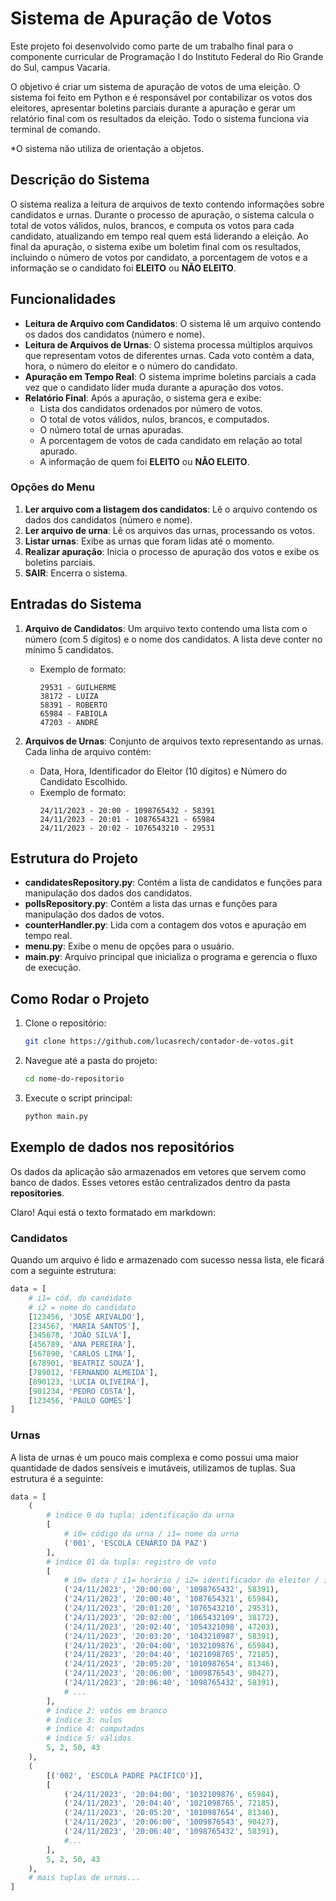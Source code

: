 # Sistema de Apuração de Votos

Este projeto foi desenvolvido como parte de um trabalho final para o componente curricular de Programação I do Instituto Federal do Rio Grande do Sul, campus Vacaria. 

O objetivo é criar um sistema de apuração de votos de uma eleição. O sistema foi feito em Python e é responsável por contabilizar os votos dos eleitores, apresentar boletins parciais durante a apuração e gerar um relatório final com os resultados da eleição. Todo o sistema funciona via terminal de comando.

*O sistema não utiliza de orientação a objetos.


## Descrição do Sistema

O sistema realiza a leitura de arquivos de texto contendo informações sobre candidatos e urnas. Durante o processo de apuração, o sistema calcula o total de votos válidos, nulos, brancos, e computa os votos para cada candidato, atualizando em tempo real quem está liderando a eleição. Ao final da apuração, o sistema exibe um boletim final com os resultados, incluindo o número de votos por candidato, a porcentagem de votos e a informação se o candidato foi **ELEITO** ou **NÃO ELEITO**.



## Funcionalidades

- **Leitura de Arquivo com Candidatos**: O sistema lê um arquivo contendo os dados dos candidatos (número e nome).
- **Leitura de Arquivos de Urnas**: O sistema processa múltiplos arquivos que representam votos de diferentes urnas. Cada voto contém a data, hora, o número do eleitor e o número do candidato.
- **Apuração em Tempo Real**: O sistema imprime boletins parciais a cada vez que o candidato líder muda durante a apuração dos votos.
- **Relatório Final**: Após a apuração, o sistema gera e exibe:
  - Lista dos candidatos ordenados por número de votos.
  - O total de votos válidos, nulos, brancos, e computados.
  - O número total de urnas apuradas.
  - A porcentagem de votos de cada candidato em relação ao total apurado.
  - A informação de quem foi **ELEITO** ou **NÃO ELEITO**.

### Opções do Menu

1. **Ler arquivo com a listagem dos candidatos**: Lê o arquivo contendo os dados dos candidatos (número e nome).
2. **Ler arquivo de urna**: Lê os arquivos das urnas, processando os votos.
3. **Listar urnas**: Exibe as urnas que foram lidas até o momento.
4. **Realizar apuração**: Inicia o processo de apuração dos votos e exibe os boletins parciais.
9. **SAIR**: Encerra o sistema.

## Entradas do Sistema

1. **Arquivo de Candidatos**: Um arquivo texto contendo uma lista com o número (com 5 dígitos) e o nome dos candidatos. A lista deve conter no mínimo 5 candidatos.
   - Exemplo de formato:
     ```
     29531 - GUILHERME
     38172 - LUIZA
     58391 - ROBERTO
     65984 - FABIOLA
     47203 - ANDRÉ
     ```

2. **Arquivos de Urnas**: Conjunto de arquivos texto representando as urnas. Cada linha de arquivo contém:
   - Data, Hora, Identificador do Eleitor (10 dígitos) e Número do Candidato Escolhido.
   - Exemplo de formato:
     ```
     24/11/2023 - 20:00 - 1098765432 - 58391
     24/11/2023 - 20:01 - 1087654321 - 65984
     24/11/2023 - 20:02 - 1076543210 - 29531
     ```

## Estrutura do Projeto

- **candidatesRepository.py**: Contém a lista de candidatos e funções para manipulação dos dados dos candidatos.
- **pollsRepository.py**: Contém a lista das urnas e funções para manipulação dos dados de votos.
- **counterHandler.py**: Lida com a contagem dos votos e apuração em tempo real.
- **menu.py**: Exibe o menu de opções para o usuário.
- **main.py**: Arquivo principal que inicializa o programa e gerencia o fluxo de execução.

## Como Rodar o Projeto

1. Clone o repositório:
   ```bash
   git clone https://github.com/lucasrech/contador-de-votos.git

2. Navegue até a pasta do projeto:
    ```bash
    cd nome-do-repositorio

3. Execute o script principal:
    ```bash
    python main.py

## Exemplo de dados nos repositórios
Os dados da aplicação são armazenados em vetores que servem como banco de dados. Esses vetores estão centralizados dentro da pasta **repositories**.

Claro! Aqui está o texto formatado em markdown:

### Candidatos
Quando um arquivo é lido e armazenado com sucesso nessa lista, ele ficará com a seguinte estrutura:

```python
data = [
    # i1= cód. do candidato
    # i2 = nome do candidato
    [123456, 'JOSÉ ARIVALDO'],
    [234567, 'MARIA SANTOS'],
    [345678, 'JOÃO SILVA'],
    [456789, 'ANA PEREIRA'],
    [567890, 'CARLOS LIMA'],
    [678901, 'BEATRIZ SOUZA'],
    [789012, 'FERNANDO ALMEIDA'],
    [890123, 'LUCIA OLIVEIRA'],
    [901234, 'PEDRO COSTA'],
    [123456, 'PAULO GOMES']
]
```


### Urnas
A lista de urnas é um pouco mais complexa e como possui uma maior quantidade de dados sensíveis e imutáveis, utilizamos de tuplas. Sua estrutura é a seguinte:

```python
data = [
    (
        # índice 0 da tupla: identificação da urna
        [
            # i0= código da urna / i1= nome da urna
            ('001', 'ESCOLA CENÁRIO DA PAZ')
        ],
        # índice 01 da tupla: registro de voto
        [
            # i0= data / i1= horário / i2= identificador do eleitor / i3= cód. do candidato (pode ser nulo ou em branco)
            ('24/11/2023', '20:00:00', '1098765432', 58391),
            ('24/11/2023', '20:00:40', '1087654321', 65984),
            ('24/11/2023', '20:01:20', '1076543210', 29531),
            ('24/11/2023', '20:02:00', '1065432109', 38172),
            ('24/11/2023', '20:02:40', '1054321098', 47203),
            ('24/11/2023', '20:03:20', '1043210987', 58391),
            ('24/11/2023', '20:04:00', '1032109876', 65984),
            ('24/11/2023', '20:04:40', '1021098765', 72185),
            ('24/11/2023', '20:05:20', '1010987654', 81346),
            ('24/11/2023', '20:06:00', '1009876543', 90427),
            ('24/11/2023', '20:06:40', '1098765432', 58391),
            # ...
        ],
        # índice 2: votos em branco
        # índice 3: nulos
        # índice 4: computados
        # índice 5: válidos
        5, 2, 50, 43
    ),
    (
        [('002', 'ESCOLA PADRE PACÍFICO')],
        [
            ('24/11/2023', '20:04:00', '1032109876', 65984),
            ('24/11/2023', '20:04:40', '1021098765', 72185),
            ('24/11/2023', '20:05:20', '1010987654', 81346),
            ('24/11/2023', '20:06:00', '1009876543', 90427),
            ('24/11/2023', '20:06:40', '1098765432', 58391),
            #...
        ],
        5, 2, 50, 43
    ),
    # mais tuplas de urnas...
]
```